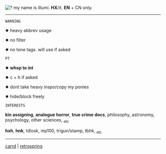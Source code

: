 ![?](https://cdn.discordapp.com/attachments/940136922028859433/1165991699256983654/illumi.gif?ex=6548dd64&is=65366864&hm=7c6ba671d9c5d143c84db56a74eda97fdb845863b8fc197befc8718dc006e38b&) my name is illumi. **HX**/it. **EN** + CN only.

***

```
WARNING
```
✸ heavy abbrev usage

✸ no filter

✸ no tone tags. will use if asked

```
PT
```

✸ **whsp to int**

✸ c + h if asked

✸ dont take heavy inspo/copy my ponies

✸ hide/block freely

```
INTERESTS
```
**kin assigning**, **analogue horror**, **true crime docs**, philosophy, astronomy, psychology, other sciences, <sub> etc </sub>

**hxh**, **hnk**, tdlosk, mp100, trigun/stamp, tbhk, <sub> etc </sub>
***
[carrd](https://irvmi.carrd.co) | [retrospring](https://retrospring.net/@illvmi)
